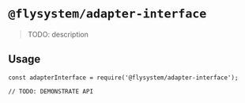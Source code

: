 # `@flysystem/adapter-interface`

> TODO: description

## Usage

```
const adapterInterface = require('@flysystem/adapter-interface');

// TODO: DEMONSTRATE API
```
